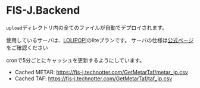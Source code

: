 # FIS-J.Backend

`upload`ディレクトリ内の全てのファイルが自動でデプロイされます。

使用しているサーバは、[LOLIPOP!](https://lolipop.jp/)のliteプランです。
サーバの仕様は[公式ページ](https://lolipop.jp/service/server-spec/)をご確認ください


cronで5分ごとにキャッシュを更新するようにしています。

- Cached METAR: https://fis-j.technotter.com/GetMetarTaf/metar_jp.csv
- Cached TAF: https://fis-j.technotter.com/GetMetarTaf/taf_jp.csv
